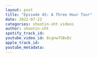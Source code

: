 ```yaml
---
layout: post
title: "Episode 45: A Three Hour Tour"
date: 2022-07-22
categories: shootin-sht videos
author: shootin-sht
spotify_track_id: 
youtube_video_id: 8cgnw7SBvDc
apple_track_id: 
youtube_metadata: 
---
```

